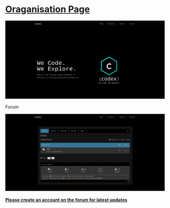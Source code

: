 # [Oraganisation Page](http://codex-iter.tk)

![home page screenshot](Screenshot.png)

Forum

![forum page screenshot](Screenshot_Forum.png)

[**Please create an account on the forum for latest updates**](http://codex-iter.tk/community)